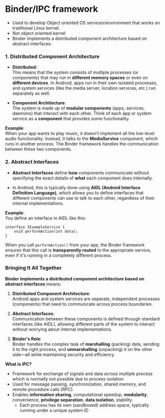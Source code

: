 # Binder/IPC framework

- Used to develop Object oriented OS services/environment that works on traditional Linux kernel.
- Not object oriented kernel
- Binder implements a distributed component architecture based on abstract interfaces.
### **1. Distributed Component Architecture**

- **Distributed**:  
    This means that the system consists of multiple processes (or components) that may run in **different memory spaces** or even on **different devices**. In Android, apps run in their own isolated processes, and system services (like the media server, location services, etc.) run separately as well.
    
- **Component Architecture**:  
    The system is made up of **modular components** (apps, services, daemons) that interact with each other. Think of each app or system service as a **component** that provides some functionality.

**Example**:  
When your app wants to play music, it doesn’t implement all the low-level audio functionality. Instead, it talks to the **MediaService** component, which runs in another process. The Binder framework handles the communication between these two components.
### **2. Abstract Interfaces**

- **Abstract Interfaces** define **how** components communicate without specifying the exact details of **what** each component does internally.
    
- In Android, this is typically done using **AIDL (Android Interface Definition Language)**, which allows you to define interfaces that different components can use to talk to each other, regardless of their internal implementations.
    
**Example**:  
You define an interface in AIDL like this:

```aidl
interface IExampleService {
    void performAction(int data);
}
```

When you call `performAction()` from your app, the Binder framework ensures that this call is **transparently routed** to the appropriate service, even if it's running in a completely different process.

### **Bringing It All Together**

**Binder implements a distributed component architecture based on abstract interfaces** means:

1. **Distributed Component Architecture**:  
    Android apps and system services are separate, independent processes (components) that need to communicate across process boundaries.
    
2. **Abstract Interfaces**:  
    Communication between these components is defined through standard interfaces (like AIDL), allowing different parts of the system to interact without worrying about internal implementations.
    
3. **Binder's Role**:  
    Binder handles the complex task of **marshalling** (packing) data, sending it to the right process, and **unmarshalling** (unpacking) it on the other side—all while maintaining security and efficiency.

**What is IPC?**
- Framework for exchange of signals and data across multiple process which is normally not possible due to process isolation
- Used for message passing, synchronization, shared memory, and remote procedure calls (RPC).
- Enables **information sharing**, computational speedup, **modularity**, convenience, **privilege separation**, **data isolation**, stability.
	- Each process has its own (sandboxed) address space, typically running under a unique system ID